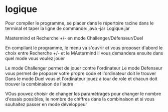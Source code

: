 # logique

Pour compiler le programme, se placer dans le répertoire racine dans le terminal et taper la ligne de commande:
java -jar Logique.jar


Mastermind et Recherche +/- en mode Challenger/Défenseur/Duel

En compilant le programme, le menu va s'ouvrir et vous proposer d'abord le choix entre Recherche +/- et le MAstermind
Il vous demandera ensuite dans quel mode vous voulez jouer

Le mode Challenger permet de jouer contre l'ordinateur
Le mode Defenseur vous permet de proposer votre propre code et l'ordinateur doit le trouver
Dans le mode Duel vous et l'ordinateur jouez à tour de role et chacun doit trouver la combinaison de l'autre

VOus pouvez choisir de changer les paramétrages pour changer le nombre d'essais possibles, le nombre de chiffres dans la combinaison et si vous souhaitez passer en mode développeur


